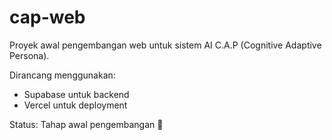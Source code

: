 # cap-web

Proyek awal pengembangan web untuk sistem AI C.A.P (Cognitive Adaptive Persona).

Dirancang menggunakan:
- Supabase untuk backend
- Vercel untuk deployment

Status: Tahap awal pengembangan 🚧